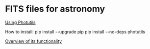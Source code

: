 # FITS files for astronomy

[Using Photutils](http://photutils.readthedocs.org/en/latest/)

How to install:
pip install --upgrade pip
pip install --no-deps photutils

[Overview of its functionality](http://photutils.readthedocs.org/en/latest/photutils/overview.html)
